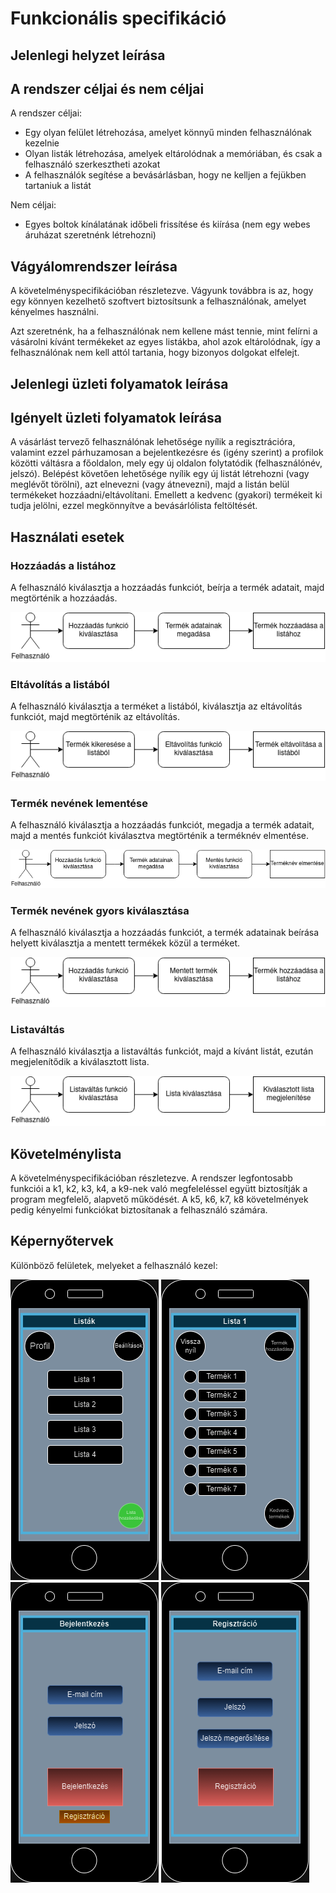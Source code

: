 # Funkcionális specifikáció

## Jelenlegi helyzet leírása

## A rendszer céljai és nem céljai

A rendszer céljai:
- Egy olyan felület létrehozása, amelyet könnyű minden felhasználónak kezelnie
- Olyan listák létrehozása, amelyek eltárolódnak a memóriában, és csak a felhasználó szerkesztheti azokat
- A felhasználók segítése a bevásárlásban, hogy ne kelljen a fejükben tartaniuk a listát

Nem céljai:
- Egyes boltok kínálatának időbeli frissítése és kiírása (nem egy webes áruházat szeretnénk létrehozni)

## Vágyálomrendszer leírása

A követelményspecifikációban részletezve. Vágyunk továbbra is az, hogy egy könnyen kezelhető szoftvert biztosítsunk a felhasználónak, amelyet kényelmes használni.

Azt szeretnénk, ha a felhasználónak nem kellene mást tennie, mint felírni a vásárolni kívánt termékeket az egyes listákba, ahol azok eltárolódnak, így a felhasználónak nem kell attól tartania, hogy bizonyos dolgokat elfelejt.

## Jelenlegi üzleti folyamatok leírása

## Igényelt üzleti folyamatok leírása

A vásárlást tervező felhasználónak lehetősége nyílik a regisztrációra, valamint ezzel párhuzamosan a
bejelentkezésre és (igény szerint) a profilok közötti váltásra a főoldalon, mely egy új oldalon folytatódik
(felhasználónév, jelszó). Belépést követően lehetősége nyílik egy új listát létrehozni (vagy meglévőt törölni),
azt elnevezni (vagy átnevezni), majd a listán belül termékeket hozzáadni/eltávolítani.
Emellett a kedvenc (gyakori) termékeit ki tudja jelölni, ezzel megkönnyítve a bevásárlólista feltöltését.

## Használati esetek

### Hozzáadás a listához

A felhasználó kiválasztja a hozzáadás funkciót, beírja a termék adatait, majd megtörténik a hozzáadás.

![Hozzáadás](UML/hasznalati_esetek/hozzaad.png)

### Eltávolítás a listából

A felhasználó kiválasztja a terméket a listából, kiválasztja az eltávolítás funkciót, majd megtörténik az eltávolítás.

![Eltávolítás](UML/hasznalati_esetek/eltavolitas.png)

### Termék nevének lementése

A felhasználó kiválasztja a hozzáadás funkciót, megadja a termék adatait, majd a mentés funkciót kiválasztva megtörténik a terméknév elmentése.

![Mentés](UML/hasznalati_esetek/mentes.png)

### Termék nevének gyors kiválasztása

A felhasználó kiválasztja a hozzáadás funkciót, a termék adatainak beírása helyett kiválasztja a mentett termékek közül a terméket.

![Gyors kiválasztás](UML/hasznalati_esetek/gyorskivalasztas.png)

### Listaváltás

A felhasználó kiválasztja a listaváltás funkciót, majd a kívánt listát, ezután megjelenítődik a kiválasztott lista.

![Listaváltás](UML/hasznalati_esetek/listavaltas.png)

## Követelménylista

A követelményspecifikációban részletezve. A rendszer legfontosabb funkciói a k1, k2, k3, k4, a k9-nek való megfeleléssel együtt biztosítják a program megfelelő, alapvető működését. A k5, k6, k7, k8 követelmények pedig kényelmi funkciókat biztosítanak a felhasználó számára.

## Képernyőtervek

Különböző felületek, melyeket a felhasználó kezel:

![Mentés](UML/kepernyotervek/listak.drawio.png)
![Mentés](UML/kepernyotervek/lista1.drawio.png)
![Mentés](UML/kepernyotervek/regisztracio.drawio.png)
![Mentés](UML/kepernyotervek/regisztralas.drawio.png)